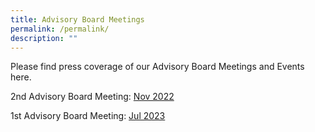 ```yaml
---
title: Advisory Board Meetings
permalink: /permalink/
description: ""
---
```

Please find press coverage of our Advisory Board Meetings and Events here.  

2nd Advisory Board Meeting: [Nov 2022](/adboardmeeting-nov22/)

1st Advisory Board Meeting: [Jul 2023](/adboardmeeting-jul23/)